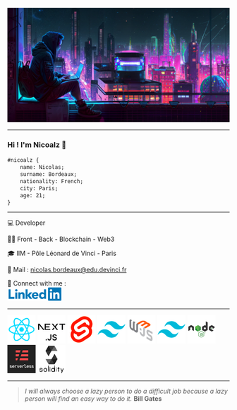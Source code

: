 ![Hello World](/img/background.png)
***
### Hi ! I'm Nicoalz 👋
```
#nicoalz {
    name: Nicolas;
    surname: Bordeaux;
    nationality: French;
    city: Paris;
    age: 21;
}
```

***

💻 Developer

👨‍💻 Front - Back - Blockchain - Web3

🎓 IIM - Pôle Léonard de Vinci - Paris

📧 Mail : <nicolas.bordeaux@edu.devinci.fr>

🤝 Connect with me : <br>
[![LinkedIn](/img/logo-linkedin.png)](https://www.linkedin.com/in/nicolas-bordeaux-720601207/)

***

![react](/img/react.png) ![nextjs](/img/nextjs.png) ![svelte](/img/svelte.png) ![tailwind](/img/tailwind.png) ![web3js](/img/web3js.png) ![typescript](/img/tailwind.png) ![nodejs](/img/nodejs.png) ![serverless](/img/serverless.png) ![solidity](/img/solidity.png)

***

>*I will always choose a lazy person to do a difficult job because a lazy person will find an easy way to do it.*
**Bill Gates**
